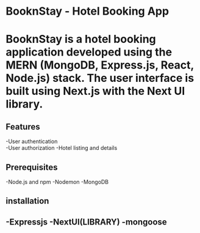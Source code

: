 # BooknStay - Hotel Booking App
# BooknStay is a hotel booking application developed using the MERN (MongoDB, Express.js, React, Node.js) stack. The user interface is built using Next.js with the Next UI library.

## Features
-User authentication  
-User authorization
-Hotel listing and details

## Prerequisites
-Node.js and npm
-Nodemon
-MongoDB

## installation
-Expressjs
-NextUI(LIBRARY)
-mongoose
-

